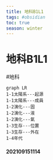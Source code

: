 ```yaml
---
title: 地科B1L1
tags: #obsidian 
toc: true
season: winter
---
```

# 地科B1L1
#地科 
```mermaid
graph LR
1-1太陽系---起源
1-1太陽系---成員
1-2演化---固
1-2演化---液
1-2演化---氣
1-3生存---位置
1-3生存---外在
1-4年代
```
#### 202109151114